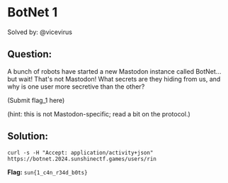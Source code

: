 # BotNet 1

Solved by: @vicevirus

## Question:
A bunch of robots have started a new Mastodon instance called BotNet... but wait! That's not Mastodon! What secrets are they hiding from us, and why is one user more secretive than the other?

(Submit flag_1 here)

(hint: this is not Mastodon-specific; read a bit on the protocol.)

## Solution:
`curl -s -H "Accept: application/activity+json" https://botnet.2024.sunshinectf.games/users/rin`

**Flag:** `sun{1_c4n_r34d_b0ts}`
